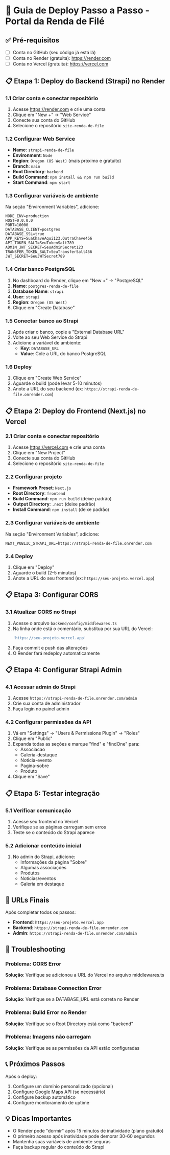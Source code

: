 # 🚀 Guia de Deploy Passo a Passo - Portal da Renda de Filé

## ✅ Pré-requisitos
- [ ] Conta no GitHub (seu código já está lá)
- [ ] Conta no Render (gratuita): https://render.com
- [ ] Conta no Vercel (gratuita): https://vercel.com

## 📋 Etapa 1: Deploy do Backend (Strapi) no Render

### 1.1 Criar conta e conectar repositório
1. Acesse https://render.com e crie uma conta
2. Clique em "New +" → "Web Service"
3. Conecte sua conta do GitHub
4. Selecione o repositório `site-renda-de-file`

### 1.2 Configurar Web Service
- **Name**: `strapi-renda-de-file`
- **Environment**: `Node`
- **Region**: `Oregon (US West)` (mais próximo e gratuito)
- **Branch**: `main`
- **Root Directory**: `backend`
- **Build Command**: `npm install && npm run build`
- **Start Command**: `npm start`

### 1.3 Configurar variáveis de ambiente
Na seção "Environment Variables", adicione:

```
NODE_ENV=production
HOST=0.0.0.0
PORT=10000
DATABASE_CLIENT=postgres
DATABASE_SSL=true
APP_KEYS=SuaChaveAqui123,OutraChave456
API_TOKEN_SALT=SeuTokenSalt789
ADMIN_JWT_SECRET=SeuAdminSecret123
TRANSFER_TOKEN_SALT=SeuTransferSalt456
JWT_SECRET=SeuJWTSecret789
```

### 1.4 Criar banco PostgreSQL
1. No dashboard do Render, clique em "New +" → "PostgreSQL"
2. **Name**: `postgres-renda-de-file`
3. **Database Name**: `strapi`
4. **User**: `strapi`
5. **Region**: `Oregon (US West)`
6. Clique em "Create Database"

### 1.5 Conectar banco ao Strapi
1. Após criar o banco, copie a "External Database URL"
2. Volte ao seu Web Service do Strapi
3. Adicione a variável de ambiente:
   - **Key**: `DATABASE_URL`
   - **Value**: Cole a URL do banco PostgreSQL

### 1.6 Deploy
1. Clique em "Create Web Service"
2. Aguarde o build (pode levar 5-10 minutos)
3. Anote a URL do seu backend (ex: `https://strapi-renda-de-file.onrender.com`)

## 📋 Etapa 2: Deploy do Frontend (Next.js) no Vercel

### 2.1 Criar conta e conectar repositório
1. Acesse https://vercel.com e crie uma conta
2. Clique em "New Project"
3. Conecte sua conta do GitHub
4. Selecione o repositório `site-renda-de-file`

### 2.2 Configurar projeto
- **Framework Preset**: `Next.js`
- **Root Directory**: `frontend`
- **Build Command**: `npm run build` (deixe padrão)
- **Output Directory**: `.next` (deixe padrão)
- **Install Command**: `npm install` (deixe padrão)

### 2.3 Configurar variáveis de ambiente
Na seção "Environment Variables", adicione:

```
NEXT_PUBLIC_STRAPI_URL=https://strapi-renda-de-file.onrender.com
```

### 2.4 Deploy
1. Clique em "Deploy"
2. Aguarde o build (2-5 minutos)
3. Anote a URL do seu frontend (ex: `https://seu-projeto.vercel.app`)

## 📋 Etapa 3: Configurar CORS

### 3.1 Atualizar CORS no Strapi
1. Acesse o arquivo `backend/config/middlewares.ts`
2. Na linha onde está o comentário, substitua por sua URL do Vercel:
   ```typescript
   'https://seu-projeto.vercel.app'
   ```
3. Faça commit e push das alterações
4. O Render fará redeploy automaticamente

## 📋 Etapa 4: Configurar Strapi Admin

### 4.1 Acessar admin do Strapi
1. Acesse `https://strapi-renda-de-file.onrender.com/admin`
2. Crie sua conta de administrador
3. Faça login no painel admin

### 4.2 Configurar permissões da API
1. Vá em "Settings" → "Users & Permissions Plugin" → "Roles"
2. Clique em "Public"
3. Expanda todas as seções e marque "find" e "findOne" para:
   - Associacao
   - Galeria-destaque
   - Noticia-evento
   - Pagina-sobre
   - Produto
4. Clique em "Save"

## 📋 Etapa 5: Testar integração

### 5.1 Verificar comunicação
1. Acesse seu frontend no Vercel
2. Verifique se as páginas carregam sem erros
3. Teste se o conteúdo do Strapi aparece

### 5.2 Adicionar conteúdo inicial
1. No admin do Strapi, adicione:
   - Informações da página "Sobre"
   - Algumas associações
   - Produtos
   - Notícias/eventos
   - Galeria em destaque

## 🎯 URLs Finais

Após completar todos os passos:
- **Frontend**: `https://seu-projeto.vercel.app`
- **Backend**: `https://strapi-renda-de-file.onrender.com`
- **Admin**: `https://strapi-renda-de-file.onrender.com/admin`

## 🔧 Troubleshooting

### Problema: CORS Error
**Solução**: Verifique se adicionou a URL do Vercel no arquivo middlewares.ts

### Problema: Database Connection Error
**Solução**: Verifique se a DATABASE_URL está correta no Render

### Problema: Build Error no Render
**Solução**: Verifique se o Root Directory está como "backend"

### Problema: Imagens não carregam
**Solução**: Verifique se as permissões da API estão configuradas

## 📞 Próximos Passos

Após o deploy:
1. Configure um domínio personalizado (opcional)
2. Configure Google Maps API (se necessário)
3. Configure backup automático
4. Configure monitoramento de uptime

## 💡 Dicas Importantes

- O Render pode "dormir" após 15 minutos de inatividade (plano gratuito)
- O primeiro acesso após inatividade pode demorar 30-60 segundos
- Mantenha suas variáveis de ambiente seguras
- Faça backup regular do conteúdo do Strapi
